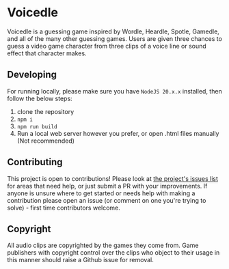 # Voicedle

Voicedle is a guessing game inspired by Wordle, Heardle, Spotle, Gamedle, and all of the many other guessing games.
Users are given three chances to guess a video game character from three clips of a voice line or sound effect that character makes.

## Developing

For running locally, please make sure you have `NodeJS 20.x.x` installed, then follow the below steps:

1) clone the repository
2) `npm i`
3) `npm run build`
4) Run a local web server however you prefer, or open .html files manually (Not recommended)

## Contributing

This project is open to contributions! Please look at [the project's issues list](https://github.com/benolot/voiceline-guessing-game/issues) for areas that need help, or just submit a PR with your improvements. If anyone is unsure where to get started or needs help with making a contribution please open an issue (or comment on one you're trying to solve) - first time contributors welcome.

## Copyright

All audio clips are copyrighted by the games they come from. Game publishers with copyright control over the clips who object to their usage in this manner should raise a Github issue for removal.
